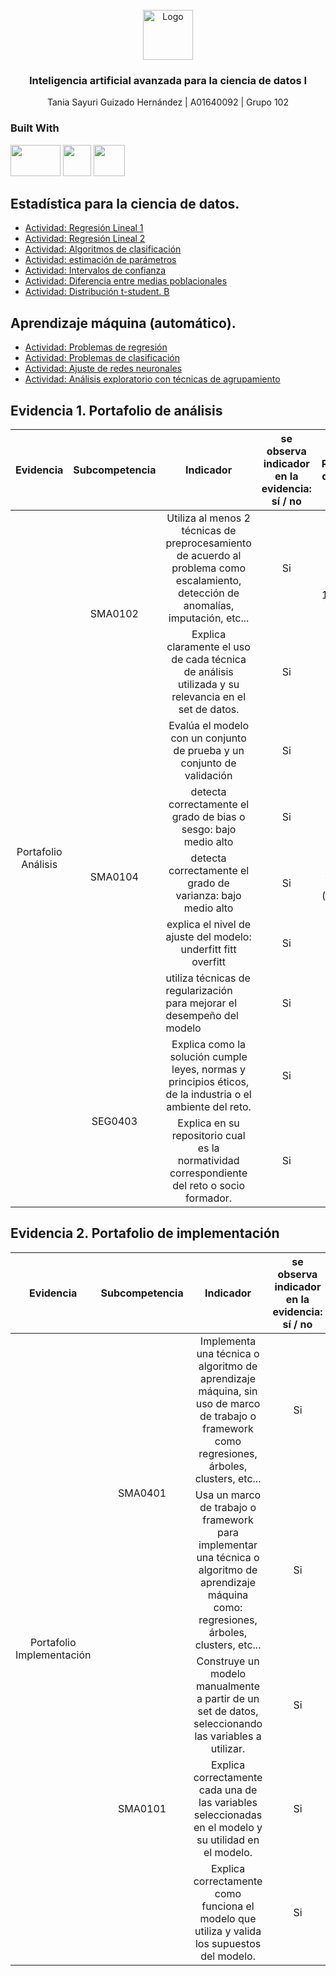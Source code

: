 <div id="top"></div>

<br />

<div align="center">
  <a href="https://github.com/sayuriGui/inteligencia-artificial.git">
    <img src="https://upload.wikimedia.org/wikipedia/commons/4/47/Logo_del_ITESM.svg" alt="Logo" width="80" height="80">
  </a>
<h3 align="center">Inteligencia artificial avanzada para la ciencia de datos I</h3>
  <p align="center">
        Tania Sayuri Guizado Hernández | A01640092 | Grupo 102
</div>

### Built With


<div>
<img width="80px" height="50px" src="https://upload.wikimedia.org/wikipedia/commons/thumb/d/d0/Google_Colaboratory_SVG_Logo.svg/2560px-Google_Colaboratory_SVG_Logo.svg.png"/>
<img width="45px" height="50px" src="https://upload.wikimedia.org/wikipedia/commons/thumb/3/38/Jupyter_logo.svg/1767px-Jupyter_logo.svg.png"/>
<img width="50px" height="50px" src="https://skillicons.dev/icons?i=py"/>
</div>

## Estadística para la ciencia de datos.
- [Actividad: Regresión Lineal 1 ](https://github.com/sayuriGui/inteligencia-artificial/tree/main/Estad%C3%ADstica%20para%20ciencia%20de%20datos/Regresi%C3%B3nLineal1)
- [Actividad: Regresión Lineal 2 ](https://github.com/sayuriGui/inteligencia-artificial/tree/main/Estad%C3%ADstica%20para%20ciencia%20de%20datos/Regresi%C3%B3nLineal2) 
- [Actividad: Algoritmos de clasificación ](https://github.com/sayuriGui/inteligencia-artificial/tree/main/Estad%C3%ADstica%20para%20ciencia%20de%20datos/Algoritmos%20de%20clasificaci%C3%B3n) 
- [Actividad: estimación de parámetros ](https://github.com/sayuriGui/inteligencia-artificial/tree/main/Estad%C3%ADstica%20para%20ciencia%20de%20datos/Estimaci%C3%B3n%20de%20par%C3%A1metros) 
- [Actividad: Intervalos de confianza ](https://github.com/sayuriGui/inteligencia-artificial/tree/main/Estad%C3%ADstica%20para%20ciencia%20de%20datos/Intervalos%20de%20confianza) 
- [Actividad: Diferencia entre medias poblacionales ](https://github.com/sayuriGui/inteligencia-artificial/tree/main/Estad%C3%ADstica%20para%20ciencia%20de%20datos/Diferencia%20entre%20medias%20poblacionales) 
- [Actividad: Distribución t-student. B ](https://github.com/sayuriGui/inteligencia-artificial/tree/main/Estad%C3%ADstica%20para%20ciencia%20de%20datos/Distribuci%C3%B3n%20t-student.%20B) 

## Aprendizaje máquina (automático).
- [Actividad: Problemas de regresión ](https://github.com/sayuriGui/inteligencia-artificial/tree/main/Aprendizaje%20m%C3%A1quina%20(autom%C3%A1tico)/Problemas%20de%20regresi%C3%B3n)
- [Actividad: Problemas de clasificación  ](https://github.com/sayuriGui/inteligencia-artificial/tree/main/Aprendizaje%20m%C3%A1quina%20(autom%C3%A1tico)/Problemas%20de%20clasificaci%C3%B3n) 
- [Actividad: Ajuste de redes neuronales](https://github.com/sayuriGui/inteligencia-artificial/tree/main/Aprendizaje%20m%C3%A1quina%20(autom%C3%A1tico)/Ajuste%20de%20redes%20neuronales) 
- [Actividad: Análisis exploratorio con técnicas de agrupamiento ](https://github.com/sayuriGui/inteligencia-artificial/tree/main/Aprendizaje%20m%C3%A1quina%20(autom%C3%A1tico)/An%C3%A1lisis%20exploratorio%20con%20t%C3%A9cnicas%20de%20agrupamiento) 


## Evidencia 1. Portafolio de análisis
<table>
    <thead>
        <tr>
            <th>Evidencia</th>
            <th>Subcompetencia</th>
            <th>Indicador</th>
            <th>se observa indicador en la evidencia: sí / no</th>
            <th>Módulo Responsable de evaluar el rubro</th>
        </tr>
    </thead>
    <tbody>
        <tr>
            <td rowspan=9 align="center">Portafolio Análisis</td>
            <td rowspan=2 align="center">SMA0102</td>
            <td align="center"> 	
Utiliza al menos 2 técnicas de preprocesamiento de acuerdo al problema como escalamiento, detección de anomalías, imputación, etc...</td>
            <td align="center">Si</td> 
            <td rowspan=2 align="center">1. Estadística para la ciencia de datos.</td>
        </tr>
        <tr>
            <td align="center">Explica claramente el uso de cada técnica de análisis utilizada y su relevancia en el set de datos.</td>
            <td align="center">Si</td>
        </tr>
        <tr>
            <td rowspan=5 align="center">SMA0104</td>
            <td align="center">Evalúa el modelo con un conjunto de prueba y un conjunto de validación</td>
            <td align="center">Si</td> 
            <td rowspan=5 align="center">2. Aprendizaje máquina (automático).</td>
        </tr>
        <tr>
            <td align="center">detecta correctamente el grado de bias o sesgo: bajo medio alto</td>
            <td align="center">Si </td> 
        </tr>
        <tr>
            <td align="center">detecta correctamente el grado de varianza: bajo medio alto</td>
            <td align="center">Si</td> 
        </tr>
        <tr>
            <td align="center">explica el nivel de ajuste del modelo: underfitt fitt overfitt</td>
            <td align="center">Si</td> 
        </tr>
        <tr>
            <td>utiliza técnicas de regularización para mejorar el desempeño del modelo</td>
            <td align="center">Si</td> 
        </tr>
        <tr>
            <td rowspan=2 align="center">SEG0403</td>
            <td align="center">Explica como la solución cumple leyes, normas y principios éticos, de la industria o el ambiente del reto.</td>
            <td align="center">Si</td> 
            <td rowspan=2 align="center">Reto</td>
        </tr>
        <tr>
            <td align="center">Explica en su repositorio cual es la normatividad correspondiente del reto o socio formador.</td>
            <td align="center">Si</td> 
        </tr>
    </tbody>
</table>


## Evidencia 2. Portafolio de implementación
<table>
    <thead>
        <tr>
            <th>Evidencia</th>
            <th>Subcompetencia</th>
            <th>Indicador</th>
            <th>se observa indicador en la evidencia: sí / no</th>
            <th>Módulo Responsable de evaluar el rubro</th>
        </tr>
    </thead>
    <tbody>
        <tr>
            <td rowspan=5 align="center">Portafolio Implementación</td>
            <td rowspan=2 align="center">SMA0401</td>
            <td align="center">Implementa una técnica o algoritmo de aprendizaje máquina, sin uso de marco de trabajo o framework como regresiones, árboles, clusters, etc...</td>
            <td align="center">Si</td> 
            <td rowspan=2 align="center">2. Aprendizaje máquina (automático).</td>
        </tr>
        <tr>
            <td align="center">Usa un marco de trabajo o framework para implementar una técnica o algoritmo de aprendizaje máquina como: regresiones, árboles, clusters, etc...</td>
            <td align="center">Si</td>
        </tr>
        <tr>
            <td rowspan=3 align="center">SMA0101</td>
            <td align="center">Construye un modelo manualmente a partir de un set de datos, seleccionando las variables a utilizar.</td>
            <td align="center">Si</td> 
            <td rowspan=3 align="center">1. Estadística para la ciencia de datos.</td>
        </tr>
        <tr>
            <td align="center">Explica correctamente cada una de las variables seleccionadas en el modelo y su utilidad en el modelo.</td>
            <td align="center">Si </td> 
        </tr>
        <tr>
            <td align="center">Explica correctamente como funciona el modelo que utiliza y valida los supuestos del modelo.</td> <!-- Fila completamente vacía para la nueva fila -->
            <td align="center">Si</td> 
        </tr>
    </tbody>
</table>

